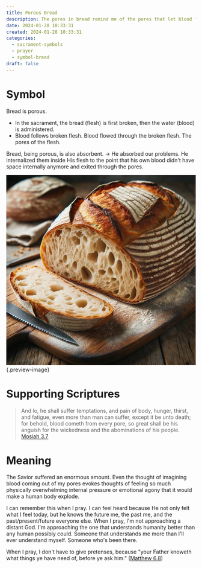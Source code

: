 ```yaml
---
title: Porous Bread
description: The pores in bread remind me of the pores that let blood for me
date: 2024-01-28 10:33:31
created: 2024-01-28 10:33:31
categories:
  - sacrament-symbols
  - prayer
  - symbol-bread
draft: false
---
```

# Symbol

Bread is porous. 

- In the sacrament, the bread (flesh) is first broken, then the water (blood) is administered.
- Blood follows broken flesh. Blood flowed through the broken flesh. The pores of the flesh. 

Bread, being porous, is also absorbent. → He absorbed our problems. He internalized them inside His flesh to the point that his own blood didn't have space internally anymore and exited through the pores. 

![The pores in bread remind me of the pores that let blood for me](../img/dalle-sourdough-bread-is-porous.jpeg){.preview-image}

# Supporting Scriptures

> And lo, he shall suffer temptations, and pain of body, hunger, thirst, and fatigue, even more than man can suffer, except it be unto death; for behold, blood cometh from every pore, so great shall be his anguish for the wickedness and the abominations of his people.
> [Mosiah 3.7](../scriptures/mosiah-3.7)

# Meaning

The Savior suffered an enormous amount. Even the thought of imagining blood coming out of my pores evokes thoughts of feeling so much physically overwhelming internal pressure or emotional agony that it would make a human body explode. 

I can remember this when I pray. I can feel heard because He not only felt what I feel today, but he knows the future me, the past me, and the past/present/future everyone else. When I pray, I'm not approaching a distant God. I'm approaching the one that understands humanity better than any human possibly could. Someone that understands me more than I'll ever understand myself. Someone who's been there. 

When I pray, I don't have to give pretenses, because "your Father knoweth what things ye have need of, before ye ask him." ([Matthew 6.8](../scriptures/matthew-6.8))